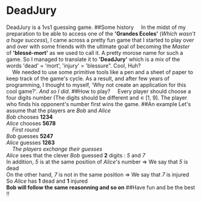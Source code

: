DeadJury
========
DeadJury is a 1vs1 guessing game.
##Some history
&nbsp;&nbsp;&nbsp;&nbsp;In the midst of my preparation to be able to access one of the <strong>'Grandes Ecoles'</strong> (<em>Which wasn't a huge success</em>), I came across a pretty fun game that I started to play over and over with some friends with the ultimate goal of becoming the <em>Master</em> of <strong>'blessé-mort'</strong> as we used to call it. A pretty morose name for such a game. So I managed to translate it to <strong>'DeadJury'</strong> which is a mix of the words 'dead' = 'mort', 'injury' = 'blessure". Cool, Huh?<br>
&nbsp;&nbsp;&nbsp;&nbsp;We needed to use some primitive tools like a pen and a sheet of paper to keep track of the game's cycle. As a result, and after few years of programming, I thought to myself, 'Why not create an application for this cool game?'. <em>And so I did</em>. 
##How to play?
&nbsp;&nbsp;&nbsp;&nbsp;Every player should choose a four digits number (The digits should be different and ∊ [1, 9]. The player who finds his opponent's number first wins the game. 
##An example
Let's assume that the players are <em>Bob</em> and <em>Alice</em><br>
*Bob* chooses **1234**<br>
*Alice* chooses **5678**<br>
&nbsp;&nbsp;&nbsp;&nbsp;*First round*<br>
*Bob* guesses **5247**<br>
*Alice* guesses **1263**<br>
&nbsp;&nbsp;&nbsp;&nbsp;*The players exchange their guesses*<br>
*Alice* sees that the clever *Bob* guessed **2** digits : *5* and *7*<br>
In addition, *5* is at the same position of *Alice*'s number => We say that *5* is dead<br>
On the other hand, *7* is not in the same position => We say that *7* is injured<br>
So *Alice* has **1** dead and **1** injured<br>
**Bob will follow the same reasonning and so on**
##Have fun and be the best !!



